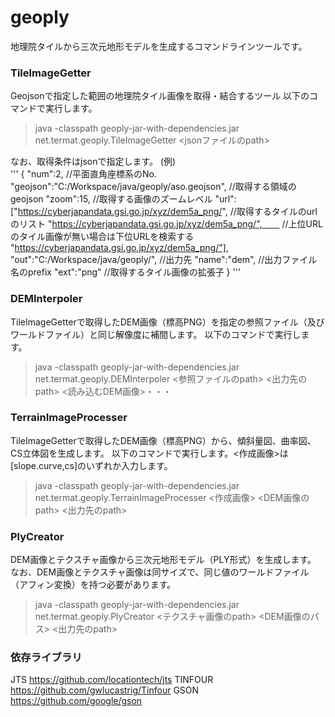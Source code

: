 # geoply
地理院タイルから三次元地形モデルを生成するコマンドラインツールです。

### TileImageGetter
Geojsonで指定した範囲の地理院タイル画像を取得・結合するツール
以下のコマンドで実行します。

>java -classpath geoply-jar-with-dependencies.jar net.termat.geoply.TileImageGetter <jsonファイルのpath>

なお、取得条件はjsonで指定します。
(例)  
'''
{
	"num":2,   //平面直角座標系のNo.
	"geojson":"C:/Workspace/java/geoply/aso.geojson",    //取得する領域のgeojson
	"zoom":15,  //取得する画像のズームレベル
	"url":["https://cyberjapandata.gsi.go.jp/xyz/dem5a_png/",  //取得するタイルのurlのリスト
			"https://cyberjapandata.gsi.go.jp/xyz/dem5a_png/",　　 //上位URLのタイル画像が無い場合は下位URLを検索する
			"https://cyberjapandata.gsi.go.jp/xyz/dem5a_png/"],
	"out":"C:/Workspace/java/geoply/",   //出力先
	"name":"dem",  //出力ファイル名のprefix
	"ext":"png"    //取得するタイル画像の拡張子
}
'''   
### DEMInterpoler
TileImageGetterで取得したDEM画像（標高PNG）を指定の参照ファイル（及びワールドファイル）と同じ解像度に補間します。
以下のコマンドで実行します。

>java -classpath geoply-jar-with-dependencies.jar net.termat.geoply.DEMInterpoler <参照ファイルのpath> <出力先のpath> <読み込むDEM画像>・・・

### TerrainImageProcesser
TileImageGetterで取得したDEM画像（標高PNG）から、傾斜量図、曲率図、CS立体図を生成します。
以下のコマンドで実行します。<作成画像>は[slope.curve,cs]のいずれか入力します。

>java -classpath geoply-jar-with-dependencies.jar net.termat.geoply.TerrainImageProcesser <作成画像> <DEM画像のpath> <出力先のpath>

### PlyCreator
DEM画像とテクスチャ画像から三次元地形モデル（PLY形式）を生成します。
なお、DEM画像とテクスチャ画像は同サイズで、同じ値のワールドファイル（アフィン変換）を持つ必要があります。

>java -classpath geoply-jar-with-dependencies.jar net.termat.geoply.PlyCreator <テクスチャ画像のpath> <DEM画像のパス> <出力先のpath>

### 依存ライブラリ
JTS https://github.com/locationtech/jts
TINFOUR https://github.com/gwlucastrig/Tinfour
GSON https://github.com/google/gson

